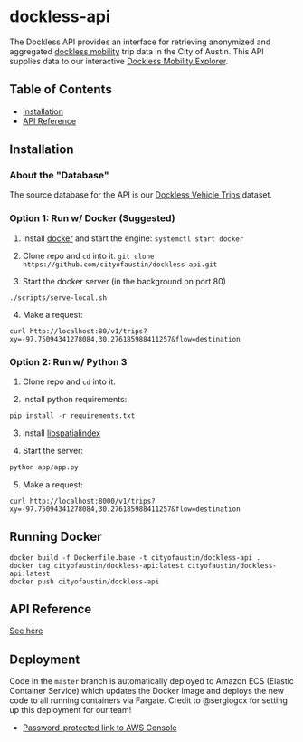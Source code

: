 # dockless-api

The Dockless API provides an interface for retrieving anonymized and aggregated [dockless mobility](https://austintexas.gov/docklessmobility) trip data in the City of Austin. This API supplies data to our interactive [Dockless Mobility Explorer](https://dockless.austintexas.io).

## Table of Contents
* [Installation](#Installation)
* [API Reference](#api-reference)

## Installation

### About the "Database"

The source database for the API is our [Dockless Vehicle Trips](https://data.austintexas.gov/Transportation-and-Mobility/Dockless-Vehicle-Trips/7d8e-dm7r) dataset.

### Option 1: Run w/ Docker (Suggested)

1.  Install [docker](https://www.docker.com/) and start the engine:
    `systemctl start docker`

2.  Clone repo and `cd` into it.
    `git clone https://github.com/cityofaustin/dockless-api.git`

3.  Start the docker server (in the background on port 80)

`./scripts/serve-local.sh`

4.  Make a request:

```shell
curl http://localhost:80/v1/trips?xy=-97.75094341278084,30.276185988411257&flow=destination
```

### Option 2: Run w/ Python 3

1.  Clone repo and `cd` into it.

2.  Install python requirements:

```python
pip install -r requirements.txt
```

3.  Install [libspatialindex](http://libspatialindex.github.io/)

4.  Start the server:

```python
python app/app.py
```

5.  Make a request:

```shell
curl http://localhost:8000/v1/trips?xy=-97.75094341278084,30.276185988411257&flow=destination
```

## Running Docker

```
docker build -f Dockerfile.base -t cityofaustin/dockless-api .
docker tag cityofaustin/dockless-api:latest cityofaustin/dockless-api:latest
docker push cityofaustin/dockless-api

```

## API Reference

[See here](reference.md)


## Deployment

Code in the `master` branch is automatically deployed to Amazon ECS (Elastic Container Service) which updates the Docker image and deploys the new code to all running containers via Fargate. Credit to @sergiogcx for setting up this deployment for our team!

- [Password-protected link to AWS Console](https://us-east-1.console.aws.amazon.com/ecr/repositories/cityofaustin/dockless-api/?region=us-east-1)

